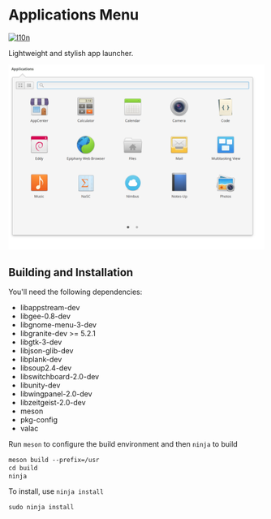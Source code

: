 # Applications Menu
[![l10n](https://l10n.elementary.io/widgets/wingpanel/applications-menu/svg-badge.svg)](https://l10n.elementary.io/projects/wingpanel/applications-menu)

Lightweight and stylish app launcher.

![Screenshot](data/screenshot.png?raw=true)

## Building and Installation

You'll need the following dependencies:
* libappstream-dev
* libgee-0.8-dev
* libgnome-menu-3-dev
* libgranite-dev >= 5.2.1
* libgtk-3-dev
* libjson-glib-dev
* libplank-dev
* libsoup2.4-dev
* libswitchboard-2.0-dev
* libunity-dev
* libwingpanel-2.0-dev
* libzeitgeist-2.0-dev
* meson
* pkg-config
* valac

Run `meson` to configure the build environment and then `ninja` to build

    meson build --prefix=/usr
    cd build
    ninja

To install, use `ninja install`

    sudo ninja install
